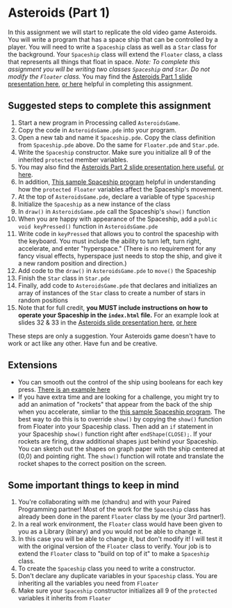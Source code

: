 Asteroids (Part 1)
==================
In this assignment we will start to replicate the old video game Asteroids. You will write a program that has a space ship that can be controlled by a player. You will need to write a `Spaceship` class as well as a `Star` class for the background. Your `Spaceship` class will extend the `Floater` class, a class that represents all things that float in space. _Note: To complete this assignment you will be writing two classes `Spaceship` and `Star`. Do not modify the `Floater` class._ You may find the [Asteroids Part 1 slide presentation here](https://docs.google.com/presentation/d/1HfHQTei9qgkBEBhNqUKqmAc6g2V3x8FDprajTp5IZuE/edit#slide=id.p1),   [or here](http://chandrunarayan.github.io/cpjava/final_projects/asteroid_presentations/Unit_9b_AsteroidsProject_Part1.pdf) helpful in completing this assignment.

Suggested steps to complete this assignment
-------------------------------------------

1. Start a new program in Processing called `AsteroidsGame`. 
1. Copy the code in `AsteroidsGame.pde` into your program.
1. Open a new tab and name it `Spaceship.pde`. Copy the class definition from `Spaceship.pde` above. Do the same for `Floater.pde` and `Star.pde`.
4. Write the `Spaceship` constructor. Make sure you initialize all 9 of the inherited `protected` member variables. 
1. You may also find the [Asteroids Part 2 slide presentation here useful](https://docs.google.com/presentation/d/1pPeUvTAbIjtZYvfQIv54BDuunra8H6imO654amT6NI4/edit#slide=id.p1),  [or here](http://chandrunarayan.github.io/cpjava/final_projects/asteroid_presentations/Unit_9c_AsteroidsProject_Part2.pdf). 
1. In addition, [This sample Spaceship program](https://chandrunarayan.github.io/sketches/AsteroidsVariableDemo/) helpful in understanding how the `protected Floater` variables affect the Spaceship's movement.
5. At the top of `AsteroidsGame.pde`, declare a variable of type `Spaceship`
6. Initialize the `Spaceship` as a new instance of the class
7. In `draw()` in `AsteroidsGame.pde` call the Spaceship's `show()` function
8. When you are happy with appearance of the Spaceship, add a `public void keyPressed()` function in `AsteroidsGame.pde`
9. Write code in `keyPressed` that allows you to control the spaceship with the keyboard. You must include the ability to turn left, turn right, accelerate, and enter "hyperspace." (There is no requirement for any fancy visual effects, hyperspace just needs to stop the ship, and give it a new random position and direction.)
10. Add code to the `draw()` in `AsteroidsGame.pde` to `move()` the Spaceship
11. Finish the `Star` class in `Star.pde` 
12. Finally, add code to `AsteroidsGame.pde` that declares and initializes an array of instances of the `Star` class to create a number of stars in random positions
12. Note that for full credit, **you MUST include instructions on how to operate your Spaceship in the `index.html` file.** For an example look at slides 32 & 33 in the [Asteroids slide presentation here](https://docs.google.com/presentation/d/1HfHQTei9qgkBEBhNqUKqmAc6g2V3x8FDprajTp5IZuE/edit#slide=id.gac26ff81b9_2_0),  [or here](https://chandrunarayan.github.io/cpjava/final_projects/asteroid_presentations/Unit_9b_AsteroidsProject_Part1.pdf)

These steps are only a suggestion. Your Asteroids game doesn't have to work or act like any other. Have fun and be creative.

Extensions
----------
* You can smooth out the control of the ship using booleans for each key press. [There is an example here](https://chandrunarayan.github.io/TwoKeys/)
* If you have extra time and are looking for a challenge, you might try to add an animation of "rockets" that appear from the back of the ship when you accelerate, simliar to the [this sample Spaceship program](https://chandrunarayan.github.io/sketches/AsteroidsVariableDemo/). The best way to do this is to override `show()` by copying the `show()` function from Floater into your Spaceship class. Then add an `if` statement in your Spaceship `show()` function right after `endShape(CLOSE);`. If your rockets are firing, draw additional shapes just behind your Spaceship. You can sketch out the shapes on graph paper with the ship centered at (0,0) and pointing right. The `show()` function will rotate and translate the rocket shapes to the correct position on the screen.

Some important things to keep in mind
-------------------------------------
1. You're collaborating with me (chandru) and with your Paired Programming partner! Most of the work for the `Spaceship` class has already been done in the parent `Floater` class by me (your 3rd partner!). 
1. In a real work environment, the `Floater` class would have been given to you as a Library (binary) and you would not be able to change it.
1. In this case you will be able to change it, but don't modify it! I will test it with the original version of the `Floater` class to verify. Your job is to extend the `Floater` class to "build on top of it" to make a `Spaceship` class. 
2. To create the `Spaceship` class you need to write a constructor.
1. Don't declare any duplicate variables in your `Spaceship` class. You are inheriting all the variables you need from `Floater`
1. Make sure your `Spaceship` constructor initializes all 9 of the `protected` variables it inherits from `Floater`

